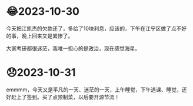 # 😂2023-10-30

今天把江凯杰的欠款还了，多给了10块利息，应该的，下午在江宁区做了点不好的事，晚上回来又是累惨了。

大家考研都很迷茫，我唯一担心的是政治，现在感觉海星。

# 😞2023-10-31

emmmm，今天又是平凡的一天、迷茫的一天，上午睡觉，下午逃课、睡觉，还好赶上了签到。买了点预制菜，以后要开源节流！
